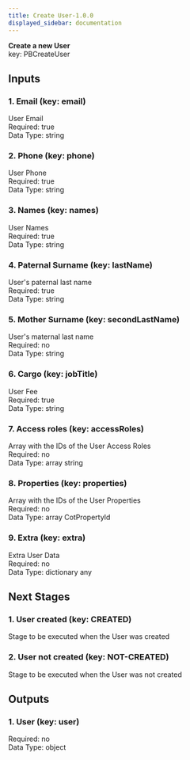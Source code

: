 ```yaml
---  
title: Create User-1.0.0  
displayed_sidebar: documentation  
---  
```

**Create a new User**  
key: PBCreateUser  
  
## Inputs  
### 1. Email (key: email)  
User Email  
Required: true  
Data Type: string   
### 2. Phone (key: phone)  
User Phone  
Required: true  
Data Type: string   
### 3. Names (key: names)  
User Names  
Required: true  
Data Type: string   
### 4. Paternal Surname (key: lastName)  
User's paternal last name  
Required: true  
Data Type: string   
### 5. Mother Surname (key: secondLastName)  
User's maternal last name  
Required: no  
Data Type: string   
### 6. Cargo (key: jobTitle)  
User Fee  
Required: true  
Data Type: string   
### 7. Access roles (key: accessRoles)  
Array with the IDs of the User Access Roles  
Required: no  
Data Type: array string  
### 8. Properties (key: properties)  
Array with the IDs of the User Properties  
Required: no  
Data Type: array CotPropertyId  
### 9. Extra (key: extra)  
Extra User Data  
Required: no  
Data Type: dictionary any  
## Next Stages  
### 1. User created (key: CREATED)  
Stage to be executed when the User was created  
### 2. User not created (key: NOT-CREATED)  
Stage to be executed when the User was not created  
## Outputs  
### 1. User (key: user)  
  
Required: no  
Data Type: object 